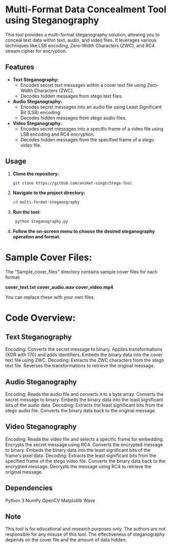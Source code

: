 # Multi-Format Data Concealment Tool using Steganography

This tool provides a multi-format steganography solution, allowing you to conceal text data within text, audio, and video files. It leverages various techniques like LSB encoding, Zero-Width Characters (ZWC), and RC4 stream cipher for encryption.

## Features

* **Text Steganography:**
    * Encodes secret text messages within a cover text file using Zero-Width Characters (ZWC).
    * Decodes hidden messages from stego text files.
* **Audio Steganography:**
    * Encodes secret messages into an audio file using Least Significant Bit (LSB) encoding.
    * Decodes hidden messages from stego audio files.
* **Video Steganography:**
    * Encodes secret messages into a specific frame of a video file using LSB encoding and RC4 encryption.
    * Decodes hidden messages from the specified frame of a stego video file.

## Usage

1. **Clone the repository:**

   ```bash
   git clone https://github.com/an1ket-s1ngh/Stega-Tool

2. **Navigate to the project directory:**

   ```bash
   cd multi-format-steganography
   ```

3. **Run the tool:**

   ```bash
    python Steganography.py
   ```



3. **Follow the on-screen menu to choose the desired steganography operation and format.**

# Sample Cover Files:
The "Sample_cover_files" directory contains sample cover files for each format:

**cover_text.txt**
**cover_audio.wav**
**cover_video.mp4**

You can replace these with your own files.

# Code Overview:
## Text Steganography
Encoding:
Converts the secret message to binary.
Applies transformations (XOR with 170) and adds identifiers.
Embeds the binary data into the cover text file using ZWC.
Decoding:
Extracts the ZWC characters from the stego text file.
Reverses the transformations to retrieve the original message.
## Audio Steganography
Encoding:
Reads the audio file and converts it to a byte array.
Converts the secret message to binary.
Embeds the binary data into the least significant bits of the audio data.
Decoding:
Extracts the least significant bits from the stego audio file.
Converts the binary data back to the original message.
## Video Steganography
Encoding:
Reads the video file and selects a specific frame for embedding.
Encrypts the secret message using RC4.
Converts the encrypted message to binary.
Embeds the binary data into the least significant bits of the frame's pixel data.
Decoding:
Extracts the least significant bits from the specified frame of the stego video file.
Converts the binary data back to the encrypted message.
Decrypts the message using RC4 to retrieve the original message.

## Dependencies
Python 3
NumPy
OpenCV
Matplotlib
Wave

## Note
This tool is for educational and research purposes only.
The authors are not responsible for any misuse of this tool.
The effectiveness of steganography depends on the cover file and the amount of data hidden.
